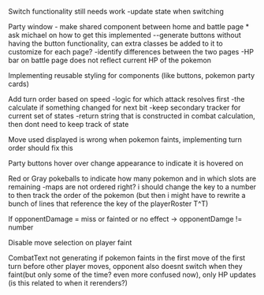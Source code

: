 Switch functionality still needs work
-update state when switching

Party window - make shared component between home and battle page \* ask michael on how to get this implemented
--generate buttons without having the button functionality, can extra classes be added to it to customize for each page?
-identify differences between the two pages
-HP bar on battle page does not reflect current HP of the pokemon

Implementing reusable styling for components (like buttons, pokemon party cards)

<!-- Move functions and button out into components -->

<!-- **_How do i move the placeholders into a component?
_**How to move buttons into components with state? -->

<!-- pass onMOuseOver as prop to component -->

<!-- Fix Damage Rollover -->

Add turn order based on speed
-logic for which attack resolves first
-the calculate if something changed for next bit
-keep secondary tracker for current set of states
-return string that is constructed in combat calculation, then dont need to keep track of state

<!-- Fix pokemon fainting -->

Move used displayed is wrong when pokemon faints, implementing turn order should fix this

Party buttons hover over change appearance to indicate it is hovered on

Red or Gray pokeballs to indicate how many pokemon and in which slots are remaining
-maps are not ordered right? i should change the key to a number to then track the order of the pokemon (but then i might have to rewrite a bunch of lines that reference the key of the playerRoster T^T)

If opponentDamage = miss or fainted or no effect -> opponentDamge != number

Disable move selection on player faint

CombatText not generating if pokemon faints in the first move of the first turn before other player moves, opponent also doesnt switch when they faint(but only some of the time? even more confused now), only HP updates (is this related to when it rerenders?)
